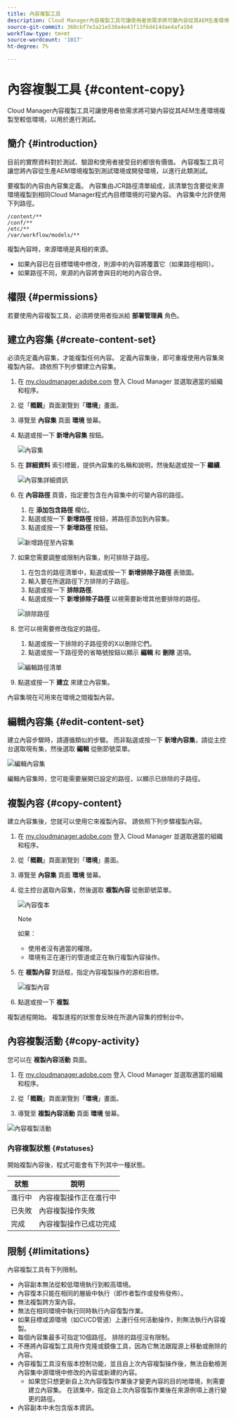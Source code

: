 ```yaml
---
title: 內容複製工具
description: Cloud Manager內容複製工具可讓使用者依需求將可變內容從其AEM生產環境複製至較低環境，以用於進行測試。
source-git-commit: 360cbf7e3a21e530a4e43f13f6d414dae4afa104
workflow-type: tm+mt
source-wordcount: '1017'
ht-degree: 7%

---
```



# 內容複製工具 {#content-copy}

Cloud Manager內容複製工具可讓使用者依需求將可變內容從其AEM生產環境複製至較低環境，以用於進行測試。

## 簡介 {#introduction}

目前的實際資料對於測試、驗證和使用者接受目的都很有價值。 內容複製工具可讓您將內容從生產AEM環境複製到測試環境或開發環境，以進行此類測試。

要複製的內容由內容集定義。 內容集由JCR路徑清單組成，該清單包含要從來源環境複製到相同Cloud Manager程式內目標環境的可變內容。 內容集中允許使用下列路徑。

```text
/content/**
/conf/**
/etc/**
/var/workflow/models/**
```

複製內容時，來源環境是真相的來源。

* 如果內容已在目標環境中修改，則源中的內容將覆蓋它（如果路徑相同）。
* 如果路徑不同，來源的內容將會與目的地的內容合併。

## 權限 {#permissions}

若要使用內容複製工具，必須將使用者指派給 **部署管理員** 角色。

## 建立內容集 {#create-content-set}

必須先定義內容集，才能複製任何內容。 定義內容集後，即可重複使用內容集來複製內容。 請依照下列步驟建立內容集。

1. 在 [my.cloudmanager.adobe.com](https://my.cloudmanager.adobe.com/) 登入 Cloud Manager 並選取適當的組織和程序。

1. 從「**概觀**」頁面瀏覽到「**環境**」畫面。

1. 導覽至 **內容集** 頁面 **環境** 螢幕。

1. 點選或按一下 **新增內容集** 按鈕。

   ![內容集](/help/assets/content-sets.png)

1. 在 **詳細資料** 索引標籤，提供內容集的名稱和說明，然後點選或按一下 **繼續**.

   ![內容集詳細資訊](/help/assets/add-content-set-details.png)

1. 在 **內容路徑** 頁簽，指定要包含在內容集中的可變內容的路徑。

   1. 在 **添加包含路徑** 欄位。
   1. 點選或按一下 **新增路徑** 按鈕，將路徑添加到內容集。
   1. 點選或按一下 **新增路徑** 按鈕。

   ![新增路徑至內容集](/help/assets/add-content-set-paths.png)

1. 如果您需要調整或限制內容集，則可排除子路徑。

   1. 在包含的路徑清單中，點選或按一下 **新增排除子路徑** 表徵圖。
   1. 輸入要在所選路徑下方排除的子路徑。
   1. 點選或按一下 **排除路徑**.
   1. 點選或按一下 **新增排除子路徑** 以視需要新增其他要排除的路徑。

   ![排除路徑](/help/assets/add-content-set-paths-excluded.png)

1. 您可以視需要修改指定的路徑。

   1. 點選或按一下排除的子路徑旁的X以刪除它們。
   1. 點選或按一下路徑旁的省略號按鈕以顯示 **編輯** 和 **刪除** 選項。

   ![編輯路徑清單](/help/assets/add-content-set-excluded-paths.png)

1. 點選或按一下 **建立** 來建立內容集。

內容集現在可用來在環境之間複製內容。

## 編輯內容集 {#edit-content-set}

建立內容步驟時，請遵循類似的步驟。 而非點選或按一下 **新增內容集**，請從主控台選取現有集，然後選取 **編輯** 從刪節號菜單。

![編輯內容集](/help/assets/edit-content-set.png)

編輯內容集時，您可能需要展開已設定的路徑，以顯示已排除的子路徑。

## 複製內容 {#copy-content}

建立內容集後，您就可以使用它來複製內容。 請依照下列步驟複製內容。

1. 在 [my.cloudmanager.adobe.com](https://my.cloudmanager.adobe.com/) 登入 Cloud Manager 並選取適當的組織和程序。

1. 從「**概觀**」頁面瀏覽到「**環境**」畫面。

1. 導覽至 **內容集** 頁面 **環境** 螢幕。

1. 從主控台選取內容集，然後選取 **複製內容** 從刪節號菜單。

   ![內容復本](/help/assets/copy-content.png)

   >[!NOTE]
   >
   >如果：
   >
   >* 使用者沒有適當的權限。
   >* 環境有正在運行的管道或正在執行複製內容操作。


1. 在 **複製內容** 對話框，指定內容複製操作的源和目標。

   ![複製內容](/help/assets/copying-content.png)

1. 點選或按一下 **複製**.

複製過程開始。 複製進程的狀態會反映在所選內容集的控制台中。

## 內容複製活動 {#copy-activity}

您可以在 **複製內容活動** 頁面。

1. 在 [my.cloudmanager.adobe.com](https://my.cloudmanager.adobe.com/) 登入 Cloud Manager 並選取適當的組織和程序。

1. 從「**概觀**」頁面瀏覽到「**環境**」畫面。

1. 導覽至 **複製內容活動** 頁面 **環境** 螢幕。

![內容複製活動](/help/assets/copy-content-activity.png)

### 內容複製狀態 {#statuses}

開始複製內容後，程式可能會有下列其中一種狀態。

| 狀態 | 說明 |
|---|---|
| 進行中 | 內容複製操作正在進行中 |
| 已失敗 | 內容複製操作失敗 |
| 完成 | 內容複製操作已成功完成 |

## 限制 {#limitations}

內容複製工具有下列限制。

* 內容副本無法從較低環境執行到較高環境。
* 內容復本只能在相同的層級中執行（即作者製作或發佈發佈）。
* 無法複製跨方案內容。
* 無法在相同環境中執行同時執行內容復製作業。
* 如果目標或源環境（如CI/CD管道）上運行任何活動操作，則無法執行內容複製。
* 每個內容集最多可指定10個路徑。 排除的路徑沒有限制。
* 不應將內容複製工具用作克隆或鏡像工具，因為它無法跟蹤源上移動或刪除的內容。
* 內容複製工具沒有版本控制功能，並且自上次內容複製操作後，無法自動檢測內容集中源環境中修改的內容或新建的內容。
   * 如果您只想更新自上次內容復製作業後才變更內容的目的地環境，則需要建立內容集。 在該集中，指定自上次內容復製作業後在來源例項上進行變更的路徑。
* 內容副本中未包含版本資訊。
